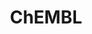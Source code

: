 ---
layout: default
bigquery: https://console.cloud.google.com/bigquery?p=patents-public-data&d=ebi_chembl&page=dataset
citation: '"The ChEMBL database in 2017." Anna Gaulton, Anne Hersey, Michał Nowotka,
  A Patrícia Bento, Jon Chambers, David Mendez, Prudence Mutowo, Francis Atkinson,
  Louisa J Bellis, Elena Cibrián-Uhalte, Mark Davies, Nathan Dedman, Anneli Karlsson,
  María Paula Magariños, John P Overington, George Papadatos, Ines Smit, Andrew R
  Leach Nucleic acids Research (2017) 45 (Database Issue), D945-D954'
contributors: European Bioinformatics Institute
cost: None
description: ChEMBL Data is a manually curated database of small molecules used in
  drug discovery, including information about existing patented drugs.
documentation: 'schema: https://www.ebi.ac.uk/chembl/db_schema


  '
last_edit: 04/05/2022, 14:43:22
location: https://console.cloud.google.com/marketplace/product/google_patents_public_datasets/chembl
maintained_by: EMBL-EBI, an outstation of European Molecular Biology Laboratory
related_publications: '

  ChEMBL: towards direct deposition of bioassay data.


  Mendez D, Gaulton A, Bento AP, Chambers J, De Veij M, Félix E, Magariños MP, Mosquera
  JF, Mutowo P, Nowotka M, Gordillo-Marañón M, Hunter F, Junco L, Mugumbate G, Rodriguez-Lopez
  M, Atkinson F, Bosc N, Radoux CJ, Segura-Cabrera A, Hersey A, Leach AR.


  — Nucleic Acids Res. 2019; 47(D1):D930-D940. doi: 10.1093/nar/gky1075

  '
schema_fields:
- action_type
- applicant_full_name
- mc_tax_id
- title
- rgid
- predbind_id
- binding_site_comment
- actsm_id
- alogp
- active_molregno
- variant_id
- ingredient
- component_type
- as_id
- full_molformula
- cellosaurus_id
- first_in_class
- ass_cls_map_id
- cidx
- last_page
- start_position
- assay_test_type
- log_id
- compound_name
- name
- withdrawn_country
- delist_flag
- warning_id
- ddd_value
- cell_source_tissue
- availability_type
- targcomp_id
- assay_id
- std_act_id
- priority
- comments
- bao_endpoint
- molregno
- mesh_id
- rtb
- parent_id
- tid
- qed_weighted
- level5
- smid
- direct_interaction
- ro3_pass
- le
- met_comment
- downgraded
- psa
- annotation
- acd_logp
- acd_most_bpka
- published_relation
- met_conversion
- go_id
- job_id
- patent_no
- max_phase
- acd_most_apka
- standard_upper_value
- ddd_comment
- organism
- parameter_value
- source
- alert_name
- tissue_id
- drug_record_id
- innovator_company
- assay_param_id
- comp_class_id
- oc_id
- source_domain_id
- usan_stem
- level3_description
- compound_key
- data_validity_comment
- assay_source
- domain_type
- ridx
- curation_comment
- enzyme_tid
- warning_year
- qudt_units
- doc_type
- description
- creation_date
- l5
- isoform
- withdrawn_reason
- cx_logp
- synonyms
- cell_ontology_id
- standard_relation
- cpd_str_alert_id
- aspect
- src_description
- volume
- canonical_smiles
- status
- patent_expire_date
- domain_description
- assay_tissue
- warning_class
- definition
- updated_on
- version
- cx_logd
- usan_year
- component_id
- hba_lipinski
- cx_most_apka
- normal_range_min
- standard_value
- site_residues
- mol_irac_id
- dosed_ingredient
- alert_id
- pchembl_value
- acd_logd
- hrac_code
- tax_id
- idx
- class_type
- label
- patent_use_code
- abstract
- product_id
- target_desc
- uo_units
- molfile
- aromatic_rings
- helm_notation
- polymer_flag
- parenteral
- active_ingredient
- assay_subcellular_fraction
- molecular_mechanism
- cell_source_organism
- protein_class_desc
- curated_by
- mecref_id
- black_box_warning
- hrac_class_id
- result_flag
- level1_description
- level2_description
- usan_substem
- class_level
- domain_id
- sei
- orig_description
- molsyn_id
- level3
- inorganic_flag
- protein_class_synonym
- dosage_form
- confidence_score
- irac_class_id
- formulation_id
- mw_freebase
- doi
- withdrawn_year
- mc_target_accession
- indication_class
- sequence
- site_id
- num_alerts
- record_id
- pubmed_id
- pref_name
- warning_country
- relation
- assay_organism
- assay_tax_id
- drugind_id
- substrate_record_id
- max_phase_for_ind
- updated_by
- db_version
- caloha_id
- end_position
- hbd_lipinski
- tbl
- co_stem_id
- mol_frac_id
- mc_target_name
- full_mwt
- chebi_par_id
- clo_id
- selectivity_comment
- published_units
- nda_type
- tid_fixed
- heavy_atoms
- l6
- trade_name
- prod_pat_id
- mechanism_comment
- upper_value
- metabolite_record_id
- mechanism_of_action
- journal
- compsyn_id
- authors
- mesh_heading
- smarts
- ddd_units
- target_mapping
- ddd_id
- confidence
- pathway_id
- strength
- natural_product
- warning_description
- drug_product_flag
- topical
- assay_class_id
- issue
- protclasssyn_id
- stem_class
- site_name
- uberon_id
- withdrawn_class
- assay_category
- cx_most_bpka
- cell_description
- targrel_id
- lle
- ref_id
- standard_text_value
- src_compound_id
- submission_date
- type
- withdrawn_flag
- alert_set_id
- assay_desc
- level2
- research_stem
- compd_id
- usan_stem_definition
- cell_source_tax_id
- warning_type
- standard_units
- biocomp_id
- subgroup
- level1
- cell_name
- who_name
- l4
- irac_code
- who_extra
- path
- entity_id
- bao_format
- assay_type
- standard_inchi_key
- warnref_id
- pathway_key
- l7
- route
- assay_cell_type
- target_type
- frac_class_id
- activity_count
- homologue
- value
- year
- aidx
- cl_lincs_id
- ad_type
- ref_url
- hba
- l2
- mol_hrac_id
- doc_id
- units
- src_id
- num_ro5_violations
- activity_comment
- assay_strain
- disease_efficacy
- ap_id
- syn_type
- chembl_id
- accession
- relationship
- bto_id
- ref_type
- mutation
- res_stem_id
- species_group_flag
- component_synonym
- standard_inchi
- first_approval
- comp_go_id
- previous_company
- parent_go_id
- l3
- mec_id
- structure_type
- num_lipinski_ro5_violations
- approval_date
- src_short_name
- cell_id
- protein_class_id
- stat
- text_value
- sequence_md5sum
- parent_type
- efo_id
- l1
- l8
- publication_number
- normal_range_max
- potential_duplicate
- activity_id
- mw_monoisotopic
- frac_code
- relationship_desc
- indref_id
- chirality
- country
- mc_organism
- parent_molregno
- db_source
- usan_stem_id
- first_page
- therapeutic_flag
- met_id
- standard_flag
- level4_description
- molecule_type
- toid
- published_value
- last_active
- bei
- src_assay_id
- oral
- set_name
- level4
- atc_code
- short_name
- prediction_method
- drug_substance_flag
- domain_name
- published_type
- mc_target_type
- efo_term
- related_tid
- mol_atc_id
- prodrug
- relationship_type
- sitecomp_id
- metref_id
- standard_type
- parameter_type
- entity_type
- hbd
- patent_id
- enzyme_name
- bao_id
- molecular_species
- stem
- company
- ddd_admr
- major_class
shortname: chembl
tags:
- biotechnology
- health
- chemical
- bioinformatics
- medical
terms_of_use: CC BY-SA 3.0
title: ChEMBL
uuid: e232a192-965c-4ec9-904c-155b6dfe56c5
---